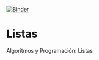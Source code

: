 [![Binder](https://mybinder.org/badge_logo.svg)](https://mybinder.org/v2/gh/jzaldivar/Listas/HEAD?filepath=Listas.ipynb)
# Listas
Algoritmos y Programación: Listas
